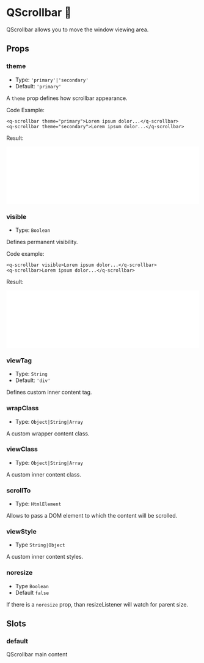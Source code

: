 # QScrollbar 📜

QScrollbar allows you to move the window viewing area.

## Props

### theme

- Type: `'primary'|'secondary'`
- Default: `'primary'`

A `theme` prop defines how scrollbar appearance.

Code Example:

```vue
<q-scrollbar theme="primary">Lorem ipsum dolor...</q-scrollbar>
<q-scrollbar theme="secondary">Lorem ipsum dolor...</q-scrollbar>
```

Result:

<iframe height="150" style="width: 100%;" scrolling="no" frameborder="no" src="/QScrollbar/theme.html"></iframe>

### visible

- Type: `Boolean`

Defines permanent visibility.

Code example:

```vue
<q-scrollbar visible>Lorem ipsum dolor...</q-scrollbar>
<q-scrollbar>Lorem ipsum dolor...</q-scrollbar>
```

Result:

<iframe height="150" style="width: 100%;" scrolling="no" frameborder="no" src="/QScrollbar/visible.html"></iframe>

### viewTag

- Type: `String`
- Default: `'div'`

Defines custom inner content tag.

### wrapClass

- Type: `Object|String|Array`

A custom wrapper content class.

### viewClass

- Type: `Object|String|Array`

A custom inner content class.

### scrollTo

- Type: `HtmlElement`

Allows to pass a DOM element to which the content will be scrolled.

### viewStyle

- Type `String|Object`

A custom inner content styles.

### noresize

- Type `Boolean`
- Default `false`

If there is a `noresize` prop, than resizeListener will watch for parent size.

## Slots

### default

QScrollbar main content